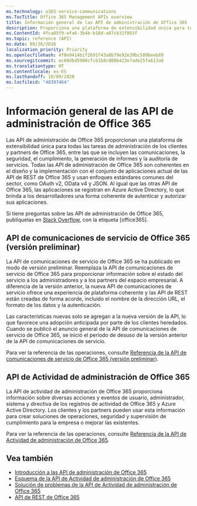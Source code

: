 ```yaml
---
ms.technology: o365-service-communications
ms.TocTitle: Office 365 Management APIs overview
title: Información general de las API de administración de Office 365
description: Proporciona una plataforma de extensibilidad única para todas las tareas de administración de los clientes y partners de Office 365, entre las que se incluyen las comunicaciones, la seguridad, el cumplimiento, la generación de informes y la auditoría de servicios.
ms.ContentId: 4fca85f9-efa6-3b4b-b10d-a07cb31f803f
ms.topic: reference (API)
ms.date: 09/28/2016
localization_priority: Priority
ms.openlocfilehash: 4f0e9414b1f2691f43a8b79e92e39bc589beeb89
ms.sourcegitcommit: ec60dbd5990cfc61b8c000b423e7ade25fa613a8
ms.translationtype: HT
ms.contentlocale: es-ES
ms.lasthandoff: 10/09/2020
ms.locfileid: "48397464"
---
```

# <a name="office-365-management-apis-overview"></a>Información general de las API de administración de Office 365

Las API de administración de Office 365 proporcionan una plataforma de extensibilidad única para todas las tareas de administración de los clientes y partners de Office 365, entre las que se incluyen las comunicaciones, la seguridad, el cumplimiento, la generación de informes y la auditoría de servicios. Todas las API de administración de Office 365 son coherentes en el diseño y la implementación con el conjunto de aplicaciones actual de las API de REST de Office 365 y usan enfoques estándares comunes del sector, como OAuth v2, OData v4 y JSON. Al igual que las otras API de Office 365, las aplicaciones se registran en Azure Active Directory, lo que brinda a los desarrolladores una forma coherente de autenticar y autorizar sus aplicaciones.

Si tiene preguntas sobre las API de administración de Office 365, publíquelas en [Stack Overflow](http://stackoverflow.com/tags/office365), con la etiqueta [office365].

## <a name="office-365-service-communications-api-preview"></a>API de comunicaciones de servicio de Office 365 (versión preliminar)

La API de comunicaciones de servicio de Office 365 se ha publicado en modo de versión preliminar. Reemplaza la API de comunicaciones de servicio de Office 365 para proporcionar información sobre el estado del servicio a los administradores y a los partners del espacio empresarial. A diferencia de la versión anterior, la nueva API de comunicaciones de servicio ofrece una experiencia de plataforma coherente y las API de REST están creadas de forma acorde, incluido el nombre de la dirección URL, el formato de los datos y la autenticación.

Las características nuevas solo se agregan a la nueva versión de la API, lo que favorece una adopción anticipada por parte de los clientes heredados. Cuando se publicó el anuncio general de la API de comunicaciones de servicio de Office 365, se inició el período de desuso de la versión anterior de la API de comunicaciones de servicio. 

Para ver la referencia de las operaciones, consulte [Referencia de la API de comunicaciones de servicio de Office 365 (versión preliminar)](office-365-service-communications-api-reference.md).


## <a name="office-365-management-activity-api"></a>API de Actividad de administración de Office 365

La API de actividad de administración de Office 365 proporciona información sobre diversas acciones y eventos de usuario, administrador, sistema y directiva de los registros de actividad de Office 365 y Azure Active Directory. Los clientes y los partners pueden usar esta información para crear soluciones de operaciones, seguridad y supervisión de cumplimiento para la empresa o mejorar las existentes. 

Para ver la referencia de las operaciones, consulte [Referencia de la API de Actividad de administración de Office 365](office-365-management-activity-api-reference.md).

## <a name="see-also"></a>Vea también

- [Introducción a las API de administración de Office 365](get-started-with-office-365-management-apis.md)
- [Esquema de la API de Actividad de administración de Office 365](office-365-management-activity-api-schema.md)
- [Solución de problemas de la API de Actividad de administración de Office 365](troubleshooting-the-office-365-management-activity-api.md)
- [API de REST de Office 365](https://docs.microsoft.com/previous-versions/office/office-365-api/how-to/platform-development-overview)

